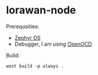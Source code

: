 # lorawan-node

Prerequsities:
* [Zephyr OS](https://docs.zephyrproject.org/latest/develop/getting_started/index.html)
* Debugger, I am using [OpenOCD](https://openocd.org/)

Build:
```shell
west build -p always .
```
